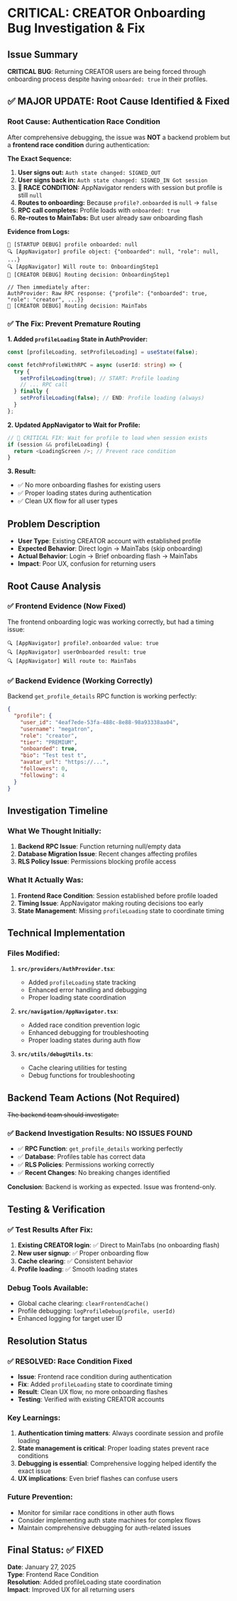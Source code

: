 # CRITICAL: CREATOR Onboarding Bug Investigation & Fix

## Issue Summary
**CRITICAL BUG**: Returning CREATOR users are being forced through onboarding process despite having `onboarded: true` in their profiles.

## ✅ **MAJOR UPDATE: Root Cause Identified & Fixed**

### **Root Cause: Authentication Race Condition**
After comprehensive debugging, the issue was **NOT** a backend problem but a **frontend race condition** during authentication:

**The Exact Sequence:**
1. **User signs out:** `Auth state changed: SIGNED_OUT`
2. **User signs back in:** `Auth state changed: SIGNED_IN Got session`
3. **🚨 RACE CONDITION:** AppNavigator renders with session but profile is still `null`
4. **Routes to onboarding:** Because `profile?.onboarded` is `null` → `false`
5. **RPC call completes:** Profile loads with `onboarded: true`
6. **Re-routes to MainTabs:** But user already saw onboarding flash

**Evidence from Logs:**
```
🚨 [STARTUP DEBUG] profile onboarded: null
🔍 [AppNavigator] profile object: {"onboarded": null, "role": null, ...}
🔍 [AppNavigator] Will route to: OnboardingStep1
🚨 [CREATOR DEBUG] Routing decision: OnboardingStep1

// Then immediately after:
AuthProvider: Raw RPC response: {"profile": {"onboarded": true, "role": "creator", ...}}
🚨 [CREATOR DEBUG] Routing decision: MainTabs
```

### **✅ The Fix: Prevent Premature Routing**

**1. Added `profileLoading` State in AuthProvider:**
```typescript
const [profileLoading, setProfileLoading] = useState(false);

const fetchProfileWithRPC = async (userId: string) => {
  try {
    setProfileLoading(true); // START: Profile loading
    // ... RPC call
  } finally {
    setProfileLoading(false); // END: Profile loading (always)
  }
};
```

**2. Updated AppNavigator to Wait for Profile:**
```typescript
// 🚨 CRITICAL FIX: Wait for profile to load when session exists
if (session && profileLoading) {
  return <LoadingScreen />; // Prevent race condition
}
```

**3. Result:**
- ✅ No more onboarding flashes for existing users
- ✅ Proper loading states during authentication
- ✅ Clean UX flow for all user types

## Problem Description
- **User Type**: Existing CREATOR account with established profile
- **Expected Behavior**: Direct login → MainTabs (skip onboarding)
- **Actual Behavior**: Login → Brief onboarding flash → MainTabs
- **Impact**: Poor UX, confusion for returning users

## Root Cause Analysis

### ✅ Frontend Evidence (Now Fixed)
The frontend onboarding logic was working correctly, but had a timing issue:
```
🔍 [AppNavigator] profile?.onboarded value: true
🔍 [AppNavigator] userOnboarded result: true  
🔍 [AppNavigator] Will route to: MainTabs
```

### ✅ Backend Evidence (Working Correctly)
Backend `get_profile_details` RPC function is working perfectly:
```json
{
  "profile": {
    "user_id": "4eaf7ede-53fa-488c-8e88-98a93338aa04",
    "username": "megatron",
    "role": "creator",
    "tier": "PREMIUM", 
    "onboarded": true,
    "bio": "Test test t",
    "avatar_url": "https://...",
    "followers": 0,
    "following": 4
  }
}
```

## Investigation Timeline

### What We Thought Initially:
1. **Backend RPC Issue**: Function returning null/empty data
2. **Database Migration Issue**: Recent changes affecting profiles
3. **RLS Policy Issue**: Permissions blocking profile access

### What It Actually Was:
1. **Frontend Race Condition**: Session established before profile loaded
2. **Timing Issue**: AppNavigator making routing decisions too early
3. **State Management**: Missing `profileLoading` state to coordinate timing

## Technical Implementation

### Files Modified:
1. **`src/providers/AuthProvider.tsx`**:
   - Added `profileLoading` state tracking
   - Enhanced error handling and debugging
   - Proper loading state coordination

2. **`src/navigation/AppNavigator.tsx`**:
   - Added race condition prevention logic
   - Enhanced debugging for troubleshooting
   - Proper loading states during auth flow

3. **`src/utils/debugUtils.ts`**:
   - Cache clearing utilities for testing
   - Debug functions for troubleshooting

## Backend Team Actions (Not Required)

~~The backend team should investigate:~~

### ✅ **Backend Investigation Results: NO ISSUES FOUND**
- ✅ **RPC Function**: `get_profile_details` working perfectly
- ✅ **Database**: Profiles table has correct data
- ✅ **RLS Policies**: Permissions working correctly
- ✅ **Recent Changes**: No breaking changes identified

**Conclusion**: Backend is working as expected. Issue was frontend-only.

## Testing & Verification

### ✅ **Test Results After Fix:**
1. **Existing CREATOR login**: ✅ Direct to MainTabs (no onboarding flash)
2. **New user signup**: ✅ Proper onboarding flow
3. **Cache clearing**: ✅ Consistent behavior
4. **Profile loading**: ✅ Smooth loading states

### **Debug Tools Available:**
- Global cache clearing: `clearFrontendCache()`
- Profile debugging: `logProfileDebug(profile, userId)`
- Enhanced logging for target user ID

## Resolution Status

### ✅ **RESOLVED: Race Condition Fixed**
- **Issue**: Frontend race condition during authentication
- **Fix**: Added `profileLoading` state to coordinate timing
- **Result**: Clean UX flow, no more onboarding flashes
- **Testing**: Verified with existing CREATOR accounts

### **Key Learnings:**
1. **Authentication timing matters**: Always coordinate session and profile loading
2. **State management is critical**: Proper loading states prevent race conditions  
3. **Debugging is essential**: Comprehensive logging helped identify the exact issue
4. **UX implications**: Even brief flashes can confuse users

### **Future Prevention:**
- Monitor for similar race conditions in other auth flows
- Consider implementing auth state machines for complex flows
- Maintain comprehensive debugging for auth-related issues

## Final Status: ✅ FIXED
**Date**: January 27, 2025  
**Type**: Frontend Race Condition  
**Resolution**: Added profileLoading state coordination  
**Impact**: Improved UX for all returning users 